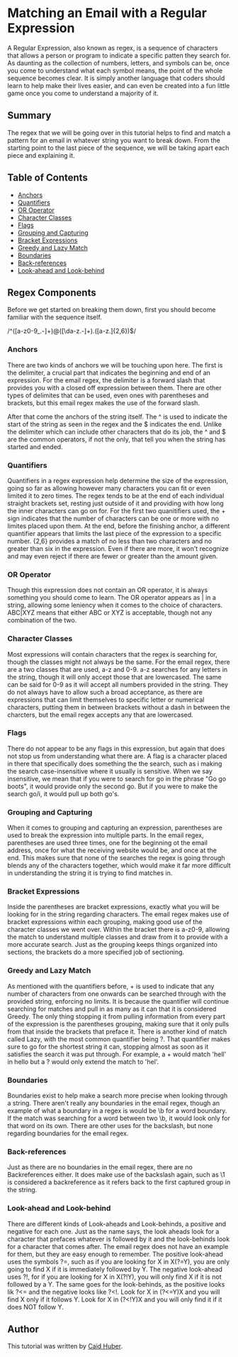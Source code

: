 # Matching an Email with a Regular Expression

A Regular Expression, also known as regex, is a sequence of characters that allows a person or program to indicate a specific patten they search for. As daunting as the collection of numbers, letters, and symbols can be, once you come to understand what each symbol means, the point of the whole sequence becomes clear. It is simply another language that coders should learn to help make their lives easier, and can even be created into a fun little game once you come to understand a majority of it.

## Summary

The regex that we will be going over in this tutorial helps to find and match a pattern for an email in whatever string you want to break down. From the starting point to the last piece of the sequence, we will be taking apart each piece and explaining it.

## Table of Contents

- [Anchors](#anchors)
- [Quantifiers](#quantifiers)
- [OR Operator](#or-operator)
- [Character Classes](#character-classes)
- [Flags](#flags)
- [Grouping and Capturing](#grouping-and-capturing)
- [Bracket Expressions](#bracket-expressions)
- [Greedy and Lazy Match](#greedy-and-lazy-match)
- [Boundaries](#boundaries)
- [Back-references](#back-references)
- [Look-ahead and Look-behind](#look-ahead-and-look-behind)

## Regex Components

Before we get started on breaking them down, first you should become familiar with the sequence itself. 

/^([a-z0-9_\.-]+)@([\da-z\.-]+)\.([a-z\.]{2,6})$/

### Anchors

There are two kinds of anchors we will be touching upon here. The first is the delimiter, a crucial part that indicates the beginning and end of an expression. For the email regex, the delimiter is a forward slash that provides you with a closed off expression between them. There are other types of delimites that can be used, even ones with parentheses and brackets, but this email regex makes the use of the forward slash.

After that come the anchors of the string itself. The ^ is used to indicate the start of the string as seen in the regex and the $ indicates the end. Unlike the delimiter which can include other characters that do its job, the ^ and $ are the common operators, if not the only, that tell you when the string has started and ended.

### Quantifiers

Quantifiers in a regex expression help determine the size of the expression, going so far as allowing however many characters you can fit or even limited it to zero times. The regex tends to be at the end of each individual straight brackets set, resting just outside of it and providing with how long the inner characters can go on for. For the first two quanitifiers used, the + sign indicates that the number of characters can be one or more with no limites placed upon them. At the end, before the finishing anchor, a different quantifier appears that limits the last piece of the expression to a specific number. {2,6} provides a match of no less than two characters and no greater than six in the expression. Even if there are more, it won't recognize and may even reject if there are fewer or greater than the amount given.

### OR Operator

Though this expression does not contain an OR operator, it is always something you should come to learn. The OR operator appears as | in a string, allowing some leniency when it comes to the choice of characters. ABC|XYZ means that either ABC or XYZ is acceptable, though not any combination of the two.

### Character Classes

Most expressions will contain characters that the regex is searching for, though the classes might not always be the same. For the email regex, there are a two classes that are used, a-z and 0-9. a-z searches for any letters in the string, though it will only accept those that are lowercased. The same can be said for 0-9 as it will accept all numbers provided in the string. They do not always have to allow such a broad acceptance, as there are expressions that can limit themselves to specific letter or numerical characters, putting them in between brackets without a dash in between the charcters, but the email regex accepts any that are lowercased.

### Flags

There do not appear to be any flags in this expression, but again that does not stop us from understanding what there are. A flag is a character placed in there that specifically does something the the search, such as i making the search case-insensitive where it usually is sensitive. When we say insensitive, we mean that if you were to search for go in the phrase "Go go boots", it would provide only the second go. But if you were to make the search go/i, it would pull up both go's.

### Grouping and Capturing

When it comes to grouping and capturing an expression, parentheses are used to break the expression into multiple parts. In the email regex, parentheses are used three times, one for the beginning ot the email address, once for what the receiving website would be, and once at the end. This makes sure that none of the searches the regex is going through blends any of the characters together, which would make it far more difficult in understanding the string it is trying to find matches in.

### Bracket Expressions

Inside the parentheses are bracket expressions, exactly what you will be looking for in the string regarding characters. The email regex makes use of bracket expressions within each grouping, making good use of the character classes we went over. Within the bracket there is a-z0-9, allowing the match to understand multiple classes and draw from it to provide with a more accurate search. Just as the grouping keeps things organized into sections, the brackets do a more specified job of sectioning.

### Greedy and Lazy Match

As mentioned with the quantifiers before, + is used to indicate that any number of characters from one onwards can be searched through with the provided string, enforcing no limits. It is because the quantifier will continue searching for matches and pull in as many as it can that it is considered Greedy. The only thing stopping it from pulling information from every part of the expression is the parentheses grouping, making sure that it only pulls from that inside the brackets that preface it. There is another kind of match called Lazy, with the most common quantifier being ?. That quantifier makes sure to go for the shortest string it can, stopping almost as soon as it satisfies the search it was put through. For example, a + would match 'hell' in hello but a ? would only extend the match to 'hel'.

### Boundaries

Boundaries exist to help make a search more precise when looking through a string. There aren't really any boundaries in the email regex, though an example of what a boundary in a regex is would be \b for a word boundary. If the match was searching for a word between two \b, it would look only for that word on its own. There are other uses for the backslash, but none regarding boundaries for the email regex.

### Back-references

Just as there are no boundaries in the email regex, there are no Backreferences either. It does make use of the backslash again, such as \1 is considered a backreference as it refers back to the first captured group in the string. 

### Look-ahead and Look-behind

There are different kinds of Look-aheads and Look-behinds, a positive and negative for each one. Just as the name says, the look aheads look for a character that prefaces whatever is followed by it and the look-behinds look for a character that comes after. The email regex does not have an example for them, but they are easy enough to remember. The positive look-ahead uses the symbols ?=, such as if you are looking for X in X(?=Y), you are only going to find X if it is immediately followed by Y. The negative look-ahead uses ?!, for if you are looking for X in X(?!Y), you will only find X if it is not followed by a Y. The same goes for the look-behinds, as the positive looks lik ?<= and the negative looks like ?<!. Look for X in (?<=Y)X and you will find X only if it follows Y. Look for X in (?<!Y)X and you will only find it if it does NOT follow Y.

## Author

This tutorial was written by [Caid Huber](https://github.com/ahuber25).
